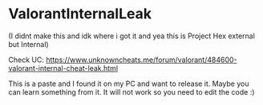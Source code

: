 # ValorantInternalLeak

(I didnt make this and idk where i got it and yea this is Project Hex external but Internal)

Check UC:
https://www.unknowncheats.me/forum/valorant/484600-valorant-internal-cheat-leak.html

This is a paste and I found it on my PC and want to release it. Maybe you can learn something from it. It will not work so you need to edit the code :)

